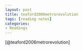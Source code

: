 ```yaml
---
layout: post
title: teaford2006metrorevolution
tags: [reading notes]
categories:
- Readings
---
```


[@teaford2006metrorevolution]


